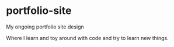 # portfolio-site
My ongoing portfolio site design

Where I learn and toy around with code and try to learn new things.
